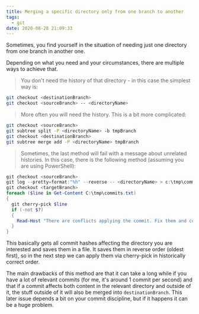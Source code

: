 ```yaml
---
title: Merging a specific directory only from one branch to another
tags:
  - git
date: 2020-08-28 21:09:33
---
```



Sometimes, you find yourself in the situation of needing just one directory from one branch in another one. 

Depending on what you need and your circumstances, there are multiple ways to achieve that.

> You don't need the history of that directory - in this case the simplest way is:

```sh
git checkout <destinationBranch>
git checkout <sourceBranch> -- <directoryName>
```

> More often you will need the history. This is a bit more complicated:

```sh
git checkout <sourceBranch>
git subtree split -P <directoryName> -b tmpBranch
git checkout <destinationBranch>
git subtree merge add -P <directoryName> tmpBranch
```

> Sometimes, the last method will fail with a message about unrelated histories. In this case, there is the following method (assuming you are using PowerShell):
```powershell
git checkout <sourceBranch>
git log --pretty=format:"%h" --reverse -- <directoryName> > c:\tmp\commits.txtwith the oldest and writes them to commits.txt
git checkout <targetBranch>
foreach ($line in Get-Content C:\tmp\commits.txt) 
{
  git cherry-pick $line
  if (-not $?)
  {
    Read-Host "There are conflicts applying the commit. Fix them and come back here and press <Enter>"
  }
} 
```

This basically gets all commit hashes affecting the directory you are interested and saves them in a file. It saves them in reverse order (oldest first), so in the next step we can apply them via cherry-pick in historically correct order.

The main drawbacks of this method are that it can take a long while if you have a lot of relevant commits (for me, it's around 1 commit per second) and that if a commit affects both content in the relevant directory and outside of it, the stuff outside of it will also be merged into `destinationBranch`. This later issue depends a bit on your commit discipline, but if it happens it can be a huge problem. 

